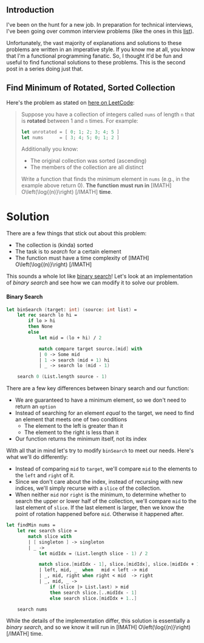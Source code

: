 ﻿## Introduction

I've been on the hunt for a new job. In preparation for technical interviews, I've been going over common interview problems (like the ones in this [list](https://www.teamblind.com/post/New-Year-Gift---Curated-List-of-Top-75-LeetCode-Questions-to-Save-Your-Time-OaM1orEU)).

Unfortunately, the vast majority of explanations and solutions to these problems are written in an imperative style. If you know me at all, you know that I'm a functional programming fanatic. So, I thought it'd be fun and useful to find functional solutions to these problems. This is the second post in a series doing just that.

## Find Minimum of Rotated, Sorted Collection
Here's the problem as stated on [here on LeetCode](https://leetcode.com/problems/find-minimum-in-rotated-sorted-array/):

> Suppose you have a collection of integers called `nums` of length `n` that is **rotated** between 1 and `n` times. For example:
> ```fsharp
> let unrotated = [ 0; 1; 2; 3; 4; 5 ]
> let nums      = [ 3; 4; 5; 0; 1; 2 ]
> ```
> Additionally you know:
> * The original collection was sorted (ascending)
> * The members of the collection are all distinct
>
> Write a function that finds the minimum element in `nums` (e.g., in the example above return 0). **The function must run in** [IMATH] O\left(\log{(n)}\right) [/IMATH] **time**.

# Solution
There are a few things that stick out about this problem:
* The collection is (kinda) sorted
* The task is to _search_ for a certain element
* The function must have a time complexity of [IMATH] O\left(\log{(n)}\right) [/IMATH]

This sounds a whole lot like [binary search](https://en.wikipedia.org/wiki/Binary_search_algorithm)! Let's look at an implementation of _binary search_ and see how we can modify it to solve our problem.

#### Binary Search
```fsharp
let binSearch (target: int) (source: int list) =
    let rec search lo hi =
        if lo > hi
        then None
        else
            let mid = (lo + hi) / 2

            match compare target source.[mid] with
            | 0 -> Some mid
            | 1 -> search (mid + 1) hi
            | _ -> search lo (mid - 1)

    search 0 (List.length source - 1)
```

There are a few key differences between binary search and our function:
* We are guaranteed to have a minimum element, so we don't need to return an `option`
* Instead of searching for an element _equal_ to the target, we need to find an element that meets one of two conditions
  * The element to the left is greater than it
  * The element to the right is less than it
* Our function returns the minimum itself, not its index

With all that in mind let's try to modify `binSearch` to meet our needs. Here's what we'll do differently:
* Instead of comparing `mid` to `target`, we'll compare `mid` to the elements to the `left` and `right` of it.
* Since we don't care about the index, instead of recursing with new indices, we'll simply recurse with a `slice` of the collection.
* When neither `mid` nor `right` is the minimum, to determine whether to search the upper or lower half of the collection, we'll compare `mid` to the last element of `slice`. If the last element is larger, then we know the point of rotation happened before `mid`. Otherwise it happened after.

```fsharp
let findMin nums =
    let rec search slice =
        match slice with
        | [ singleton ] -> singleton
        | _ ->
            let midIdx = (List.length slice - 1) / 2

            match slice.[midIdx - 1], slice.[midIdx], slice.[midIdx + 1] with
            | left, mid, _  when   mid < left -> mid
            | _, mid, right when right < mid  -> right
            | _, mid, _ ->
                if (slice |> List.last) > mid
                then search slice.[..midIdx - 1]
                else search slice.[midIdx + 1..]

    search nums
```

While the details of the implementation differ, this solution is essentially a _binary search_, and so we know it will run in [IMATH] O\left(\log{(n)}\right) [/IMATH] time.
